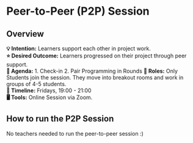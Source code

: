 # Peer-to-Peer (P2P) Session

## Overview
**💡 Intention:** Learners support each other in project work.\
**⭐ Desired Outcome:** Learners progressed on their project through peer support.\
**📝 Agenda:** 1. Check-in 2. Pair Programming in Rounds
**👤 Roles:** Only Students join the session. They move into breakout rooms and work in groups of 4-5 students. \
**📅 Timeline:** Fridays, 19:00 - 21:00 \
**🖥️ Tools:** Online Session via Zoom. 


## How to run the P2P Session
No teachers needed to run the peer-to-peer session :) 
